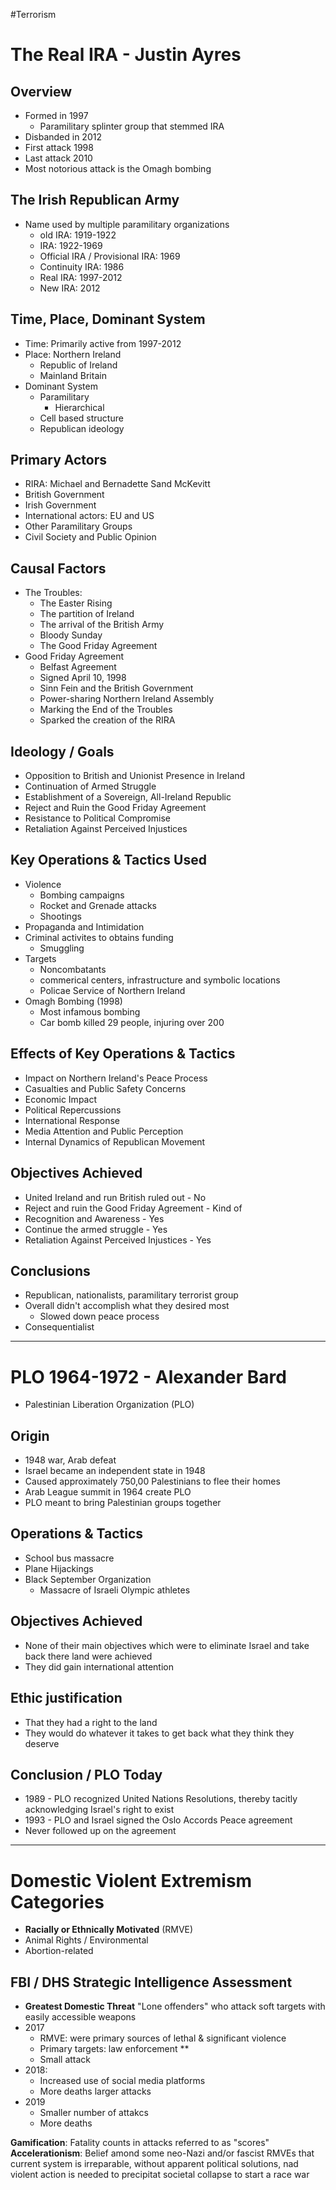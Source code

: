 #Terrorism
# The Real IRA - Justin Ayres

## Overview
- Formed in 1997
	- Paramilitary splinter group that stemmed IRA
- Disbanded in 2012
- First attack 1998
- Last attack 2010
- Most notorious attack is the Omagh bombing

## The Irish Republican Army
- Name used by multiple paramilitary organizations
	- old IRA: 1919-1922
	- IRA: 1922-1969
	- Official IRA / Provisional IRA: 1969
	- Continuity IRA: 1986
	- Real IRA: 1997-2012
	- New IRA: 2012

## Time, Place, Dominant System
- Time: Primarily active from 1997-2012
- Place: Northern Ireland
	- Republic of Ireland
	- Mainland Britain
- Dominant System
	- Paramilitary
		- Hierarchical
	- Cell based structure
	- Republican ideology

## Primary Actors
- RIRA: Michael and Bernadette Sand McKevitt
- British Government
- Irish Government
- International actors: EU and US
- Other Paramilitary Groups
- Civil Society and Public Opinion

## Causal Factors
- The Troubles:
	- The Easter Rising
	- The partition of Ireland
	- The arrival of the British Army
	- Bloody Sunday
	- The Good Friday Agreement
- Good Friday Agreement
	- Belfast Agreement
	- Signed April 10, 1998
	- Sinn Fein and the British Government 
	- Power-sharing Northern Ireland Assembly
	- Marking the End of the Troubles
	- Sparked the creation of the RIRA

## Ideology / Goals
- Opposition to British and Unionist Presence in Ireland
- Continuation of Armed Struggle
- Establishment of a Sovereign, All-Ireland Republic
- Reject and Ruin the Good Friday Agreement
- Resistance to Political Compromise
- Retaliation Against Perceived Injustices

## Key Operations & Tactics Used
- Violence
	- Bombing campaigns
	- Rocket and Grenade attacks
	- Shootings
- Propaganda and Intimidation
- Criminal activites to obtains funding
	- Smuggling
- Targets
	- Noncombatants
	- commerical centers, infrastructure and symbolic locations
	- Policae Service of Northern Ireland
- Omagh Bombing (1998)
	- Most infamous bombing
	- Car bomb killed 29 people, injuring over 200

## Effects of Key Operations & Tactics
- Impact on Northern Ireland's Peace Process
- Casualties and Public Safety Concerns
- Economic Impact
- Political Repercussions
- International Response
- Media Attention and Public Perception
- Internal Dynamics of Republican Movement

## Objectives Achieved
- United Ireland and run British ruled out - No
- Reject and ruin the Good Friday Agreement - Kind of
- Recognition and Awareness - Yes
- Continue the armed struggle - Yes
- Retaliation Against Perceived Injustices - Yes

## Conclusions
- Republican, nationalists, paramilitary terrorist group
- Overall didn't accomplish what they desired most
	- Slowed down peace process
- Consequentialist

---

# PLO 1964-1972 - Alexander Bard
- Palestinian Liberation Organization (PLO)

## Origin
- 1948 war, Arab defeat
- Israel became an independent state in 1948
- Caused approximately 750,00 Palestinians to flee their homes
- Arab League summit  in 1964 create PLO
- PLO meant to bring Palestinian groups together

## Operations & Tactics
- School bus massacre
- Plane Hijackings
- Black September Organization
	- Massacre of Israeli Olympic athletes

## Objectives Achieved
- None of their main objectives which were to eliminate Israel and take back there land were achieved
- They did gain international attention

## Ethic justification
- That they had a right to the land
- They would do whatever it takes to get back what they think they deserve

## Conclusion / PLO Today
- 1989 - PLO recognized United Nations Resolutions, thereby tacitly acknowledging Israel's right to exist
- 1993 - PLO and Israel signed the Oslo Accords Peace agreement
- Never followed up on the agreement 

---

# Domestic Violent Extremism Categories
- **Racially or Ethnically Motivated** (RMVE)
- Animal Rights / Environmental 
- Abortion-related

## FBI / DHS Strategic Intelligence Assessment
- **Greatest Domestic Threat** "Lone offenders" who attack soft targets with easily accessible weapons
- 2017
	- RMVE: were primary sources of lethal & significant violence
	- Primary targets: law enforcement **
	- Small attack
- 2018:
	- Increased use of social media platforms
	- More deaths larger attacks
- 2019
	- Smaller number of attakcs
	- More deaths

**Gamification**: Fatality counts in attacks referred to as "scores"
**Accelerationism**: Belief amond some neo-Nazi and/or fascist RMVEs that current system is irreparable, without apparent political solutions, nad violent action is needed to precipitat societal collapse to start a race war 